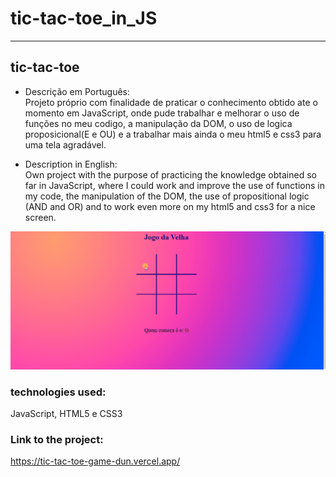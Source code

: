 # tic-tac-toe_in_JS

___________________
## tic-tac-toe

* Descrição em Português: <br>
Projeto próprio com finalidade de praticar o conhecimento obtido ate o momento em JavaScript, onde pude trabalhar e melhorar o uso de funções no meu codigo, a manipulação da DOM, o uso de logica proposicional(E e OU) e a trabalhar mais ainda o meu html5 e css3 para uma tela agradável. <br>

* Description in English: <br>
Own project with the purpose of practicing the knowledge obtained so far in JavaScript, where I could work and improve the use of functions in my code, the manipulation of the DOM, the use of propositional logic (AND and OR) and to work even more on my html5 and css3 for a nice screen. <br>

![alt='game tic-tac-toe'](assets/image/jogo%20da%20velha.gif)

### technologies used:
JavaScript, HTML5 e CSS3

### Link to the project:
https://tic-tac-toe-game-dun.vercel.app/